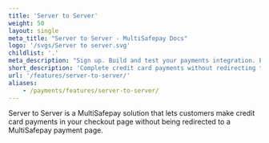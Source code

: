 ```yaml
---
title: 'Server to Server'
weight: 50
layout: single
meta_title: "Server to Server - MultiSafepay Docs"
logo: '/svgs/Server to server.svg'
childlist: '.'
meta_description: "Sign up. Build and test your payments integration. Explore our products and services. Use our API reference, SDKs, and wrappers. Get support."
short_description: 'Complete credit card payments without redirecting to a payment page.'
url: '/features/server-to-server/'
aliases:
    - /payments/features/server-to-server/
---
```


Server to Server is a MultiSafepay solution that lets customers make credit card payments in your checkout page without being redirected to a MultiSafepay payment page.
